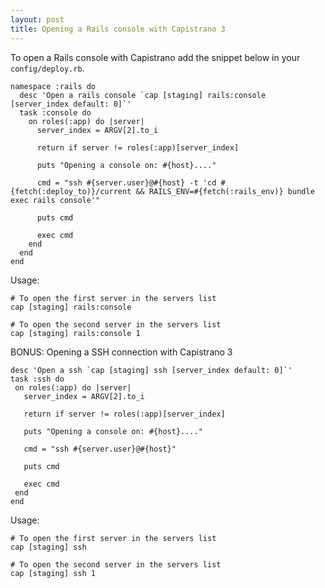 ```yaml
---
layout: post
title: Opening a Rails console with Capistrano 3
---
```


To open a Rails console with Capistrano add the snippet below in your `config/deploy.rb`.

    namespace :rails do
      desc 'Open a rails console `cap [staging] rails:console [server_index default: 0]`'
      task :console do
        on roles(:app) do |server|
          server_index = ARGV[2].to_i

          return if server != roles(:app)[server_index]

          puts "Opening a console on: #{host}...."

          cmd = "ssh #{server.user}@#{host} -t 'cd #{fetch(:deploy_to)}/current && RAILS_ENV=#{fetch(:rails_env)} bundle exec rails console'"

          puts cmd

          exec cmd
        end
      end
    end

Usage:

    # To open the first server in the servers list
    cap [staging] rails:console

    # To open the second server in the servers list
    cap [staging] rails:console 1

BONUS: Opening a SSH connection with Capistrano 3

    desc 'Open a ssh `cap [staging] ssh [server_index default: 0]`'
    task :ssh do
     on roles(:app) do |server|
       server_index = ARGV[2].to_i

       return if server != roles(:app)[server_index]

       puts "Opening a console on: #{host}...."

       cmd = "ssh #{server.user}@#{host}"

       puts cmd

       exec cmd
     end
    end

Usage:

    # To open the first server in the servers list
    cap [staging] ssh

    # To open the second server in the servers list
    cap [staging] ssh 1


